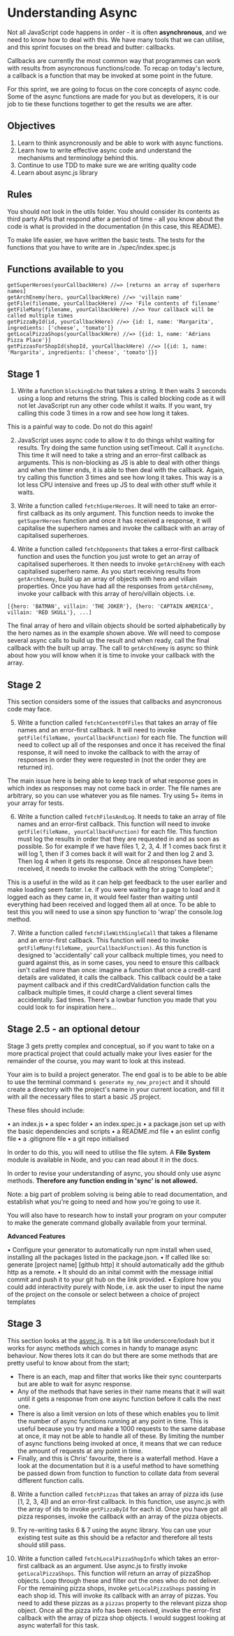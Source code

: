 # Understanding Async

Not all JavaScript code happens in order - it is often **asynchronous**, and we need to know how to deal with this. We have many tools that we can utilise, and this sprint focuses on the bread and butter: callbacks.

Callbacks are currently the most common way that programmes can work with results from asyncronous functions/code. To recap on today's lecture, a callback is a function that may be invoked at some point in the future.

For this sprint, we are going to focus on the core concepts of async code. Some of the async functions are made for you but as developers, it is our job to tie these functions together to get the results we are after.

## Objectives

1. Learn to think asyncronously and be able to work with async functions. 
2. Learn how to write effective async code and understand the mechanisms and terminology behind this.
3. Continue to use TDD to make sure we are writing quality code
4. Learn about async.js library

## Rules

You should not look in the utils folder. You should consider its contents as third party APIs that respond after a period of time - all you know about the code is what is provided in the documentation (in this case, this README).

To make life easier, we have written the basic tests.  The tests for the functions that you have to write are in ./spec/index.spec.js

## Functions available to you

    getSuperHeroes(yourCallbackHere) //=> [returns an array of superhero names]
    getArchEnemy(hero, yourCallbackHere) //=> 'villain name'
    getFile(filename, yourCallbackHere) //=> 'File contents of filename'
    getFileMany(filename, yourCallbackHere) //=> Your callback will be called multiple times
    getPizzaById(id, yourCallbackHere) //=> {id: 1, name: 'Margarita', ingredients: ['cheese', 'tomato']}
    getLocalPizzaShops(yourCallbackHere) //=> [{id: 1, name: 'Adrians Pizza Place'}]
    getPizzasForShopId(shopId, yourCallbackHere) //=> [{id: 1, name: 'Margarita', ingredients: ['cheese', 'tomato']}]

## Stage 1

1. Write a function `blockingEcho` that takes a string. It then waits 3 seconds using a loop and returns the string. This is called blocking code as it will not let JavaScript run any other code whilst it waits. If you want, try calling this code 3 times in a row and see how long it takes.

This is a painful way to code. Do not do this again!

2. JavaScript uses async code to allow it to do things whilst waiting for results. Try doing the same function using setTimeout. Call it `asyncEcho`. This time it will need to take a string and an error-first callback as arguments. This is non-blocking as JS is able to deal with other things and when the timer ends, it is able to then deal with the callback. Again, try calling this function 3 times and see how long it takes. This way is a lot less CPU intensive and frees up JS to deal with other stuff while it waits.

3. Write a function called `fetchSuperHeroes`. It will need to take an error-first callback as its only argument. This function needs to invoke the `getSuperHeroes` function and once it has received a response, it will capitalise the superhero names and invoke the callback with an array of capitalised superheroes.

4. Write a function called `fetchOpponents` that takes a error-first callback function and uses the function you just wrote to get an array of capitalised superheroes. It then needs to invoke `getArchEnemy` with each capitalised superhero name. As you start receiving results from `getArchEnemy`, build up an array of objects with hero and villain properties. Once you have had all the responses from `getArchEnemy`, invoke your callback with this array of hero/villain objects. i.e.

```[{hero: 'BATMAN', villain: 'THE JOKER'}, {hero: 'CAPTAIN AMERICA', villain: 'RED SKULL'}, ...]```

The final array of hero and villain objects should be sorted alphabetically by the hero names as in the example shown above.  We will need to compose several async calls to build up the result and when ready, call the final callback with the built up array. The call to ```getArchEnemy``` is async so think about how you will know when it is time to invoke your callback with the array.

## Stage 2

This section considers some of the issues that callbacks and asyncronous code may face.

5. Write a function called `fetchContentOfFiles` that takes an array of file names and an error-first callback. It will need to invoke `getFile(fileName, yourCallbackFunction)` for each file. The function will need to collect up all of the responses and once it has received the final response, it will need to invoke the callback to with the array of responses in order they were requested in (not the order they are returned in).

The main issue here is being able to keep track of what response goes in which index as responses may not come back in order. The file names are arbitrary, so you can use whatever you as file names. Try using 5+ items in your array for tests.

6. Write a function called `fetchFilesAndLog`. It needs to take an array of file names and an error-first callback. This function will need to invoke `getFile(fileName, yourCallbackFunction)` for each file. This function must log the results in order that they are requested in and as soon as possible. So for example if we have files 1, 2, 3, 4. If 1 comes back first it will log 1, then if 3 comes back it will wait for 2 and then log 2 and 3. Then log 4 when it gets its response. Once all responses have been received, it needs to invoke the callback with the string 'Complete!';

This is a useful in the wild as it can help get feedback to the user earlier and make loading seem faster. I.e. if you were waiting for a page to load and it logged each as they came in, it would feel faster than waiting until everything had been received and logged them all at once. To be able to test this you will need to use a sinon spy function to 'wrap' the console.log method.

7. Write a function called `fetchFileWithSingleCall` that takes a filename and an error-first callback. This function will need to invoke `getFileMany(fileName, yourCallbackFunction)`. As this function is designed to 'accidentally' call your callback multiple times, you need to guard against this, as in some cases, you need to ensure this callback isn't called more than once: imagine a function that once a credit-card details are validated, it calls the callback. This callback could be a take payment callback and if this creditCardValidation function calls the callback multiple times, it could charge a client several times accidentally. Sad times. There's a lowbar function you made that you could look to for inspiration here...

## Stage 2.5 - an optional detour

Stage 3 gets pretty complex and conceptual, so if you want to take on a more practical project that could actually make your lives easier for the remainder of the course, you may want to look at this instead.

Your aim is to build a project generator. The end goal is to be able to be able to use the terminal command ```$ generate my_new_project``` and it should create a directory with the project's name in your current location, and fill it with all the necessary files to start a basic JS project.

These files should include:

• an index.js
• a spec folder
• an index.spec.js
• a package.json set up with the basic dependencies and scripts
• a README.md file
• an eslint config file
• a .gitignore file
• a git repo initialised

In order to do this, you will need to utilise the file sytem. A **File System** module is available in Node, and you can read about it in the docs.

In order to revise your understanding of async, you should only use async methods. **Therefore any function ending in 'sync' is not allowed.**

Note: a big part of problem solving is being able to read documentation, and establish what you're going to need and how you're going to use it.

You will also have to research how to install your program on your computer to make the generate command globally available from your terminal.

**Advanced Features**

• Configure your generator to automatically run npm install when used, installing all the packages listed in the package.json.
• If called like so: generate [project name] [github http] it should automatically add the github http as a remote.
• It should do an inital commit with the message initial commit and push it to your git hub on the link provided.
• Explore how you could add interactivity purely with Node, i.e. ask the user to input the name of the project on the console or select between a choice of project templates

## Stage 3

This section looks at the [async.js](https://caolan.github.io/async/). It is a bit like underscore/lodash but it works for async methods which comes in handy to manage async behaviour. Now theres lots it can do but there are some methods that are pretty useful to know about from the start;

* There is an each, map and filter that works like their sync counterparts but are able to wait for async response.
* Any of the methods that have series in their name means that it will wait until it gets a response from one async function before it calls the next one.
* There is also a limit version on lots of these which enables you to limit the number of async functions running at any point in time. This is useful because you try and make a 1000 requests to the same database at once, it may not be able to handle all of these. By limiting the number of async functions being invoked at once, it means that we can reduce the amount of requests at any point in time.
* Finally, and this is Chris' favourite, there is a waterfall method. Have a look at the documentation but it is a useful method to have something be passed down from function to function to collate data from several different function calls.

8. Write a function called `fetchPizzas` that takes an array of pizza ids (use [1, 2, 3, 4]) and an error-first callback. In this function, use async.js with the array of ids to invoke `getPizzaById` for each id. Once you have got all pizza responses, invoke the callback with an array of the pizza objects.

9. Try re-writing tasks 6 & 7 using the async library. You can use your existing test suite as this should be a refactor and therefore all tests should still pass.

10. Write a function called `fetchLocalPizzaShopInfo` which takes an error-first callback as an argument. Use async.js to firstly invoke ```getLocalPizzaShops```. This function will return an array of pizzaShop objects. Loop through these and filter out the ones who do not deliver. For the remaining pizza shops, invoke ```getLocalPizzaShops``` passing in each shop id. This will invoke its callback with an array of pizzas. You need to add these pizzas as a `pizzas` property to the relevant pizza shop object. Once all the pizza info has been received, invoke the error-first callback with the array of pizza shop objects. I would suggest looking at async waterfall for this task.
